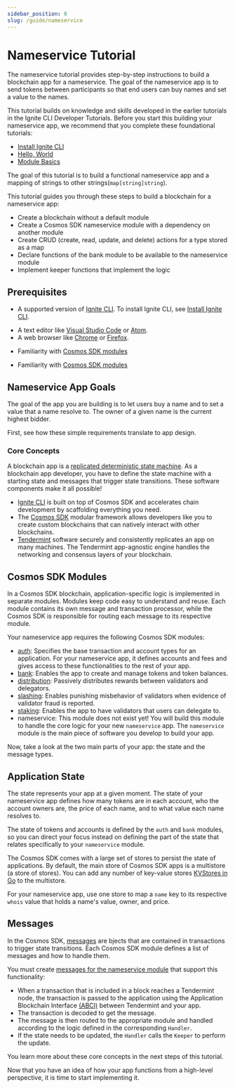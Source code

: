 ```yaml
---
sidebar_position: 0
slug: /guide/nameservice
---
```


# Nameservice Tutorial

The nameservice tutorial provides step-by-step instructions to build a
blockchain app for a nameservice. The goal of the nameservice app is to send
tokens between participants so that end users can buy names and set a value to
the names.

This tutorial builds on knowledge and skills developed in the earlier tutorials
in the Ignite CLI Developer Tutorials. Before you start this building your
nameservice app, we recommend that you complete these foundational tutorials:

- [Install Ignite CLI](../01-install.md)
- [Hello, World](../02-hello.md)
- [Module Basics](../03-blog/00-build-blog.md)

The goal of this tutorial is to build a functional nameservice app and a mapping
of strings to other strings(`map[string]string`).

This tutorial guides you through these steps to build a blockchain for a
nameservice app:

- Create a blockchain without a default module
- Create a Cosmos SDK nameservice module with a dependency on another module
- Create CRUD (create, read, update, and delete) actions for a type stored as a
  map
- Declare functions of the bank module to be available to the nameservice module
- Implement keeper functions that implement the logic

## Prerequisites

- A supported version of [Ignite CLI](https://docs.ignite.com/). To install
  Ignite CLI, see [Install Ignite CLI](../01-install.md).

* A text editor like [Visual Studio
  Code](https://code.visualstudio.com/download) or [Atom](https://atom.io/).
* A web browser like [Chrome](https://www.google.com/chrome/) or
  [Firefox](https://www.mozilla.org/en-US/firefox/new/).

- Familiarity with [Cosmos SDK
  modules](https://docs.cosmos.network/main/building-modules/intro.html)

- Familiarity with [Cosmos SDK
  modules](https://docs.cosmos.network/master/building-modules/intro.html)

## Nameservice App Goals

The goal of the app you are building is to let users buy a name and to set a
value that a name resolve to. The owner of a given name is the current highest
bidder.

First, see how these simple requirements translate to app design.

### Core Concepts

A blockchain app is a [replicated deterministic state
machine](https://en.wikipedia.org/wiki/State_machine_replication). As a
blockchain app developer, you have to define the state machine with a starting
state and messages that trigger state transitions. These software components
make it all possible!

- [Ignite CLI](https://docs.ignite.com/) is built on top of Cosmos SDK and
  accelerates chain development by scaffolding everything you need.
- The [Cosmos SDK](https://github.com/cosmos/cosmos-sdk/) modular framework
  allows developers like you to create custom blockchains that can natively
  interact with other blockchains.
- [Tendermint](https://docs.tendermint.com/master/introduction/what-is-tendermint.html)
  software securely and consistently replicates an app on many machines. The
  Tendermint app-agnostic engine handles the networking and consensus layers of
  your blockchain.

## Cosmos SDK Modules

In a Cosmos SDK blockchain, application-specific logic is implemented in
separate modules. Modules keep code easy to understand and reuse. Each module
contains its own message and transaction processor, while the Cosmos SDK is
responsible for routing each message to its respective module.

Your nameservice app requires the following Cosmos SDK modules:

- [auth](https://docs.cosmos.network/main/modules/auth/): Specifies the base
  transaction and account types for an application. For your nameservice app, it
  defines accounts and fees and gives access to these functionalities to the
  rest of your app.
- [bank](https://docs.cosmos.network/main/modules/bank/): Enables the app to
  create and manage tokens and token balances.
- [distribution](https://docs.cosmos.network/main/modules/distribution/):
  Passively distributes rewards between validators and delegators.
- [slashing](https://docs.cosmos.network/main/modules/slashing/): Enables
  punishing misbehavior of validators when evidence of validator fraud is
  reported.
- [staking](https://docs.cosmos.network/main/modules/staking/): Enables the app
  to have validators that users can delegate to.
- nameservice: This module does not exist yet! You will build this module to
  handle the core logic for your new `nameservice` app. The `nameservice` module
  is the main piece of software you develop to build your app.

Now, take a look at the two main parts of your app: the state and the message
types.

## Application State

The state represents your app at a given moment. The state of your nameservice
app defines how many tokens are in each account, who the account owners are, the
price of each name, and to what value each name resolves to.

The state of tokens and accounts is defined by the `auth` and `bank` modules, so
you can direct your focus instead on defining the part of the state that relates
specifically to your `nameservice` module.

The Cosmos SDK comes with a large set of stores to persist the state of
applications. By default, the main store of Cosmos SDK apps is a multistore (a
store of stores). You can add any number of key-value stores [KVStores in
Go](https://pkg.go.dev/github.com/cosmos/cosmos-sdk/types#KVStore) to the
multistore.

For your nameservice app, use one store to map a `name` key to its respective
`whois` value that holds a name's value, owner, and price.

## Messages

In the Cosmos SDK,
[messages](https://docs.cosmos.network/main/building-modules/messages-and-queries.html#messages)
are bjects that are contained in transactions to trigger state transitions. Each
Cosmos SDK module defines a list of messages and how to handle them.

You must create [messages for the nameservice module](./02-messages.md) that
support this functionality:

- When a transaction that is included in a block reaches a Tendermint node, the
  transaction is passed to the application using the Application Blockchain
  Interface
  [(ABCI)](https://docs.cosmos.network/main/intro/sdk-app-architecture.html#abci)
  between Tendermint and your app.
- The transaction is decoded to get the message.
- The message is then routed to the appropriate module and handled according to
  the logic defined in the corresponding `Handler`.
- If the state needs to be updated, the `Handler` calls the `Keeper` to perform
  the update.

You learn more about these core concepts in the next steps of this tutorial.

Now that you have an idea of how your app functions from a high-level
perspective, it is time to start implementing it.
